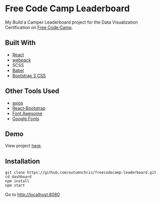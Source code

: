 # Free Code Camp Leaderboard

My Build a Camper Leaderboard project for the Data Visualization Certification on [Free Code Camp](https://www.freecodecamp.org).


## Built With
* [React](https://reactjs.org)
* [webpack](https://webpack.js.org)
* SCSS
* [Babel](https://babeljs.io)
* [Bootstrap 3 CSS](https://getbootstrap.com/docs/3.3/css)

## Other Tools Used
* [axios](https://github.com/axios/axios)
* [React-Bootstrap](https://react-bootstrap.github.io)
* [Font Awesome](http://fontawesome.io)
* [Google Fonts](https://fonts.google.com)

## Demo

View project [here](https://autumnchris.github.io/freecodecamp-leaderboard).

## Installation

```
git clone https://github.com/autumnchris/freecodecamp-leaderboard.git
cd dashboard
npm install
npm start
```

Go to [http://localhost:8080](http://localhost:8080)
